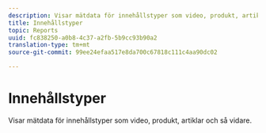 ```yaml
---
description: Visar mätdata för innehållstyper som video, produkt, artiklar och så vidare.
title: Innehållstyper
topic: Reports
uuid: fc838250-a0b8-4c37-a2fb-5b9cc93b90a2
translation-type: tm+mt
source-git-commit: 99ee24efaa517e8da700c67818c111c4aa90dc02

---
```



# Innehållstyper

Visar mätdata för innehållstyper som video, produkt, artiklar och så vidare.

